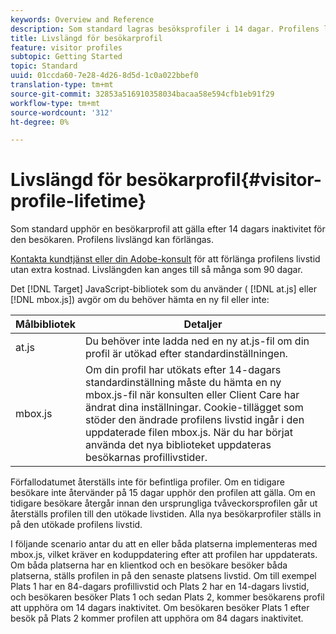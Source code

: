 ```yaml
---
keywords: Overview and Reference
description: Som standard lagras besöksprofiler i 14 dagar. Profilens livslängd kan förlängas.
title: Livslängd för besökarprofil
feature: visitor profiles
subtopic: Getting Started
topic: Standard
uuid: 01ccda60-7e28-4d26-8d5d-1c0a022bbef0
translation-type: tm+mt
source-git-commit: 32853a516910358034bacaa58e594cfb1eb91f29
workflow-type: tm+mt
source-wordcount: '312'
ht-degree: 0%

---
```



# Livslängd för besökarprofil{#visitor-profile-lifetime}

Som standard upphör en besökarprofil att gälla efter 14 dagars inaktivitet för den besökaren. Profilens livslängd kan förlängas.

[Kontakta kundtjänst eller din Adobe-konsult](../../cmp-resources-and-contact-information.md#reference_ACA3391A00EF467B87930A450050077C) för att förlänga profilens livstid utan extra kostnad. Livslängden kan anges till så många som 90 dagar.

Det [!DNL Target] JavaScript-bibliotek som du använder ( [!DNL at.js] eller [!DNL mbox.js]) avgör om du behöver hämta en ny fil eller inte:

| Målbibliotek | Detaljer |
|--- |--- |
| at.js | Du behöver inte ladda ned en ny at.js-fil om din profil är utökad efter standardinställningen. |
| mbox.js | Om din profil har utökats efter 14-dagars standardinställning måste du hämta en ny mbox.js-fil när konsulten eller Client Care har ändrat dina inställningar. Cookie-tillägget som stöder den ändrade profilens livstid ingår i den uppdaterade filen mbox.js. När du har börjat använda det nya biblioteket uppdateras besökarnas profillivstider. |

Förfallodatumet återställs inte för befintliga profiler. Om en tidigare besökare inte återvänder på 15 dagar upphör den profilen att gälla. Om en tidigare besökare återgår innan den ursprungliga tvåveckorsprofilen går ut återställs profilen till den utökade livstiden. Alla nya besökarprofiler ställs in på den utökade profilens livstid.

I följande scenario antar du att en eller båda platserna implementeras med mbox.js, vilket kräver en koduppdatering efter att profilen har uppdaterats. Om båda platserna har en klientkod och en besökare besöker båda platserna, ställs profilen in på den senaste platsens livstid. Om till exempel Plats 1 har en 84-dagars profillivstid och Plats 2 har en 14-dagars livstid, och besökaren besöker Plats 1 och sedan Plats 2, kommer besökarens profil att upphöra om 14 dagars inaktivitet. Om besökaren besöker Plats 1 efter besök på Plats 2 kommer profilen att upphöra om 84 dagars inaktivitet.
